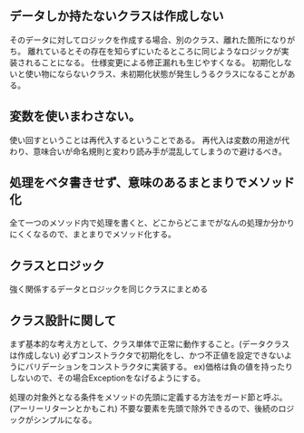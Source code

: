 ## データしか持たないクラスは作成しない
そのデータに対してロジックを作成する場合、別のクラス、離れた箇所になりがち。
離れているとその存在を知らずにいたるところに同じようなロジックが実装されることになる。
仕様変更による修正漏れも生じやすくなる。
初期化しないと使い物にならないクラス、未初期化状態が発生しうるクラスになることがある。

## 変数を使いまわさない。
使い回すということは再代入するということである。
再代入は変数の用途が代わり、意味合いが命名規則と変わり読み手が混乱してしまうので避けるべき。

## 処理をベタ書きせず、意味のあるまとまりでメソッド化
全て一つのメソッド内で処理を書くと、どこからどこまでがなんの処理か分かりにくくなるので、まとまりでメソッド化する。

## クラスとロジック
強く関係するデータとロジックを同じクラスにまとめる

## クラス設計に関して

まず基本的な考え方として、クラス単体で正常に動作すること。(データクラスは作成しない)
必ずコンストラクタで初期化をし、かつ不正値を設定できないようにバリデーションをコンストラクタに実装する。
ex)価格は負の値を持ったりしないので、その場合Exceptionをなげるようにする。

処理の対象外となる条件をメソッドの先頭に定義する方法をガード節と呼ぶ。(アーリーリターンとかもこれ)
不要な要素を先頭で除外できるので、後続のロジックがシンプルになる。

